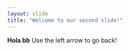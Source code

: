 ```yaml
---
layout: slide
title: "Welcome to our second slide!"
---
```

**Hola bb**
Use the left arrow to go back!
